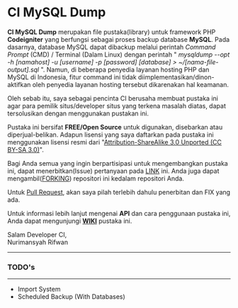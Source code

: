 CI MySQL Dump
===============

__CI MySQL Dump__ merupakan file pustaka(library) untuk framework PHP __Codeigniter__ yang berfungsi sebagai proses backup database __MySQL__. Pada dasarnya, database MySQL dapat dibackup melalui perintah _Command Prompt_ (CMD) / Terminal (Dalam Linux) dengan perintah " *mysqldump* *--opt* *-h* *[namahost]* *-u* *[username]* *-p* *[password]* *[database]* *>* *~/[nama-file-output].sql* ". Namun, di beberapa penyedia layanan hosting PHP dan MySQL di Indonesia, fitur command ini tidak diimplementasikan/dinon-aktifkan oleh penyedia layanan hosting tersebut dikarenakan hal keamanan.

Oleh sebab itu, saya sebagai pencinta CI berusaha membuat pustaka ini agar para pemilik situs/developer situs yang terkena masalah diatas, dapat tersolusikan dengan menggunakan pustakan ini.

Pustaka ini bersifat **FREE/Open Source** untuk digunakan, disebarkan atau diperjual-belikan. Adapun lisensi yang saya daftarkan pada pustaka ini menggunakan lisensi resmi dari "[Attribution-ShareAlike 3.0 Unported (CC BY-SA 3.0)](http://creativecommons.org/licenses/by-sa/3.0/ "Creative Common Links")".

Bagi Anda semua yang ingin berpartisipasi untuk mengembangkan pustaka ini, dapat menerbitkan(Issue) pertanyaan pada [LINK](https://github.com/nurimansyah/CI-MySQL-Dump/issues "Post an Issue") ini. Anda juga dapat mengambil([FORKING](https://github.com/nurimansyah/CI-MySQL-Dump/fork "Fork This Repository")) repositori ini kedalam repositori Anda.

Untuk [Pull Request](https://github.com/nurimansyah/CI-MySQL-Dump/pulls "Pull This Repository"), akan saya pilah terlebih dahulu penerbitan dan FIX yang ada.

Untuk informasi lebih lanjut mengenai **API** dan cara penggunaan pustaka ini, Anda dapat mengunjungi **[WIKI](https://github.com/nurimansyah/CI-MySQL-Dump/wiki "Repository WIKI")** pustaka ini.

Salam Developer CI,  
Nurimansyah Rifwan

***

### TODO's

***

* Import System
* Scheduled Backup (With Databases)